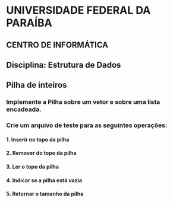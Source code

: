 # UNIVERSIDADE FEDERAL DA PARAÍBA
## CENTRO DE INFORMÁTICA
## Disciplina: Estrutura de Dados

## Pilha de inteiros

### Implemente a Pilha sobre um vetor e sobre uma lista encadeada. 
### Crie um arquivo de teste para as seguintes operações:

#### 1. Inserir no topo da pilha
#### 2. Remover do topo da pilha
#### 3. Ler o topo da pilha
#### 4. Indicar se a pilha está vazia
#### 5. Retornar o tamanho da pilha
